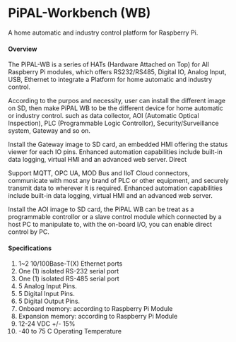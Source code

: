 # PiPAL-Workbench (WB)

A home automatic and industry control platform for Raspberry Pi.

#### **Overview** 

The PiPAL-WB is a series of HATs (Hardware Attached on Top) for All Raspberry Pi modules, which offers RS232/RS485, Digital IO, Analog Input, USB, Ethernet to integrate a Platform for home automatic and industry control.

According to the purpos and necessity, user can install the different image on SD, then make PiPAL WB to be the different device for home automatic or industry control. such as data collector, AOI (Automatic Optical Inspection), PLC (Programmable Logic Controllor), Security/Surveillance system, Gateway and so on.

Install the Gateway image to SD card, an embedded HMI offering the status viewer for each IO pins. Enhanced automation capabilities include built-in data logging, virtual HMI and an advanced web server. Direct

Support MQTT, OPC UA, MOD Bus and IIoT Cloud connectors, communicate with most any brand of PLC or other equipment, and securely transmit data to wherever it is required. Enhanced automation capabilities include built-in data logging, virtual HMI and an advanced web server.

Install the AOI image to SD card, the PiPAL WB can be treat as a programmable controllor or a slave control module which connected by a host PC to manipulate to, with the on-board I/O, you can enable direct control by PC.

#### **Specifications**

1. 1~2 10/100Base-T(X) Ethernet ports
2. One (1) isolated RS-232 serial port 
3. One (1) isolated RS-485 serial port
4. 5 Analog Input Pins. 
5. 5 Digital Input Pins. 
6. 5 Digital Output Pins. 
7. Onboard memory: according to Raspberry Pi Module 
8. Expansion memory: according to Raspberry Pi Module 
9. 12-24 VDC +/- 15% 
10. -40 to 75 C Operating Temperature
